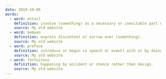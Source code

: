 ```yaml
---
date: 2019-10-06
words:
  - word: entail
    definition: involve (something) as a necessary or inevitable part or consequence.
    source: My old website
  - word: bemoan
    definition: express discontent or sorrow over (something).
    source: My old website
  - word: preface
    definition: introduce or begin (a speech or event) with or by doing something.
    source: My old website
  - word: fortuitous
    definition: happening by accident or chance rather than design.
    source: My old website
---
```

